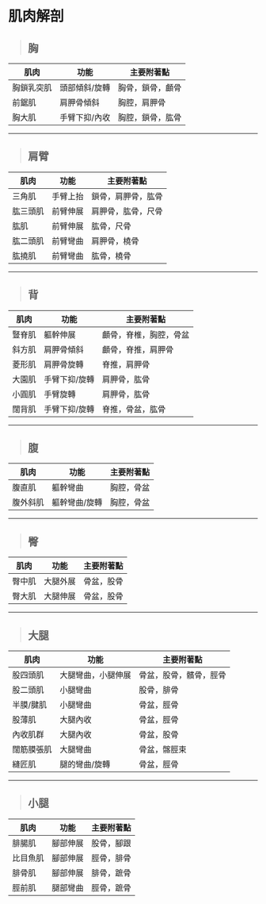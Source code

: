 # 肌肉解剖

> ## 胸

| 肌肉       | 功能          | 主要附著點       |
| ---------- | ------------- | ---------------- |
| 胸鎖乳突肌 | 頭部傾斜/旋轉 | 胸骨，鎖骨，顱骨 |
| 前鋸肌     | 肩胛骨傾斜    | 胸腔，肩胛骨     |
| 胸大肌     | 手臂下抑/內收 | 胸腔，鎖骨，肱骨 |

---

> ## 肩臂

| 肌肉     | 功能     | 主要附著點         |
| -------- | -------- | ------------------ |
| 三角肌   | 手臂上抬 | 鎖骨，肩胛骨，肱骨 |
| 肱三頭肌 | 前臂伸展 | 肩胛骨，肱骨，尺骨 |
| 肱肌     | 前臂伸展 | 肱骨，尺骨         |
| 肱二頭肌 | 前臂彎曲 | 肩胛骨，橈骨       |
| 肱撓肌   | 前臂彎曲 | 肱骨，橈骨         |

---

> ## 背

| 肌肉   | 功能          | 主要附著點             |
| ------ | ------------- | ---------------------- |
| 豎脊肌 | 軀幹伸展      | 顱骨，脊椎，胸腔，骨盆 |
| 斜方肌 | 肩胛骨傾斜    | 顱骨，脊推，肩胛骨     |
| 菱形肌 | 肩胛骨旋轉    | 脊推，肩胛骨           |
| 大園肌 | 手臂下抑/旋轉 | 肩胛骨，肱骨           |
| 小圓肌 | 手臂旋轉      | 肩胛骨，肱骨           |
| 闊背肌 | 手臂下抑/旋轉 | 脊推，骨盆，肱骨       |

---

> ## 腹

| 肌肉     | 功能          | 主要附著點 |
| -------- | ------------- | ---------- |
| 腹直肌   | 軀幹彎曲      | 胸腔，骨盆 |
| 腹外斜肌 | 軀幹彎曲/旋轉 | 胸腔，骨盆 |

---

> ## 臀

| 肌肉   | 功能     | 主要附著點 |
| ------ | -------- | ---------- |
| 臀中肌 | 大腿外展 | 骨盆，股骨 |
| 臀大肌 | 大腿伸展 | 骨盆，股骨 |

---

> ## 大腿

| 肌肉       | 功能               | 主要附著點             |
| ---------- | ------------------ | ---------------------- |
| 股四頭肌   | 大腿彎曲，小腿伸展 | 骨盆，股骨，髕骨，脛骨 |
| 股二頭肌   | 小腿彎曲           | 股骨，腓骨             |
| 半膜/腱肌  | 小腿彎曲           | 骨盆，脛骨             |
| 股薄肌     | 大腿內收           | 骨盆，脛骨             |
| 內收肌群   | 大腿內收           | 骨盆，股骨             |
| 闊筋膜張肌 | 大腿彎曲           | 骨盆，髂脛束           |
| 縫匠肌     | 腿的彎曲/旋轉      | 骨盆，脛骨             |

---

> ## 小腿

| 肌肉     | 功能     | 主要附著點 |
| -------- | -------- | ---------- |
| 腓腸肌   | 腳部伸展 | 股骨，腳跟 |
| 比目魚肌 | 腳部伸展 | 脛骨，腓骨 |
| 腓骨肌   | 腳部伸展 | 腓骨，蹠骨 |
| 脛前肌   | 腿部彎曲 | 脛骨，蹠骨 |
